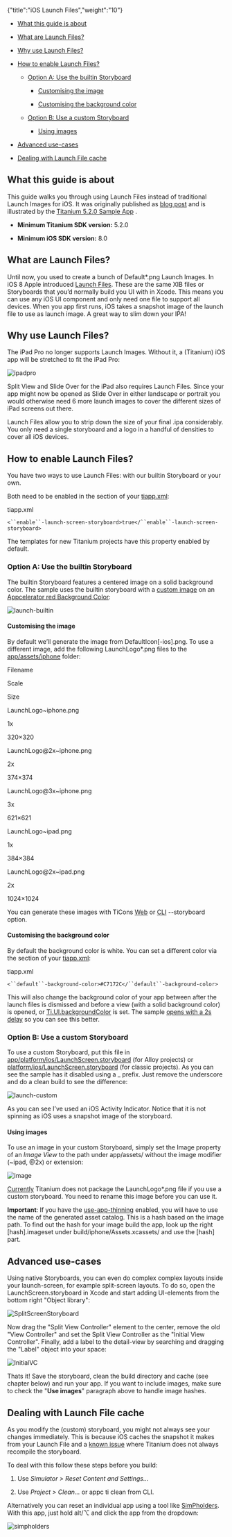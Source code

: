 {"title":"iOS Launch Files","weight":"10"}

* [What this guide is about](#Whatthisguideisabout)

* [What are Launch Files?](#WhatareLaunchFiles?)

* [Why use Launch Files?](#WhyuseLaunchFiles?)

* [How to enable Launch Files?](#HowtoenableLaunchFiles?)

  * [Option A: Use the builtin Storyboard](#OptionA:UsethebuiltinStoryboard)

    * [Customising the image](#Customisingtheimage)

    * [Customising the background color](#Customisingthebackgroundcolor)

  * [Option B: Use a custom Storyboard](#OptionB:UseacustomStoryboard)

    * [Using images](#Usingimages)

* [Advanced use-cases](#Advanceduse-cases)

* [Dealing with Launch File cache](#DealingwithLaunchFilecache)


## What this guide is about

This guide walks you through using Launch Files instead of traditional Launch Images for iOS. It was originally published as [blog post](http://www.appcelerator.com/blog/2016/02/titanium-5-2-0-launch-files-ipad-pro-slide-over-and-split-view/) and is illustrated by the [Titanium 5.2.0 Sample App](https://github.com/appcelerator-developer-relations/appc-sample-ti520) .

* **Minimum Titanium SDK version:** 5.2.0

* **Minimum iOS SDK version:** 8.0


## What are Launch Files?

Until now, you used to create a bunch of Default\*.png Launch Images. In iOS 8 Apple introduced [Launch Files](https://developer.apple.com/library/ios/documentation/UserExperience/Conceptual/MobileHIG/LaunchImages.html). These are the same XIB files or Storyboards that you’d normally build you UI with in Xcode. This means you can use any iOS UI component and only need one file to support all devices. When you app first runs, iOS takes a snapshot image of the launch file to use as launch image. A great way to slim down your IPA!

## Why use Launch Files?

The iPad Pro no longer supports Launch Images. Without it, a (Titanium) iOS app will be stretched to fit the iPad Pro:

![ipadpro](/Images/appc/download/attachments/46245490/ipadpro.png)

Split View and Slide Over for the iPad also requires Launch Files. Since your app might now be opened as Slide Over in either landscape or portrait you would otherwise need 6 more launch images to cover the different sizes of iPad screens out there.

Launch Files allow you to strip down the size of your final .ipa considerably. You only need a single storyboard and a logo in a handful of densities to cover all iOS devices.

## How to enable Launch Files?

You have two ways to use Launch Files: with our builtin Storyboard or your own.

Both need to be enabled in the <ios> section of your [tiapp.xml](https://github.com/appcelerator-developer-relations/appc-sample-ti520/blob/master/tiapp.xml#L28):

tiapp.xml

`<``enable``-launch-screen-storyboard>true</``enable``-launch-screen-storyboard>`

The templates for new Titanium projects have this property enabled by default.

### Option A: Use the builtin Storyboard

The builtin Storyboard features a centered image on a solid background color. The sample uses the builtin storyboard with a [custom image](https://github.com/appcelerator-developer-relations/appc-sample-ti520/tree/master/app/assets/iphone) on an [Appcelerator red Background Color](https://github.com/appcelerator-developer-relations/appc-sample-ti520/blob/master/tiapp.xml#L31):

![launch-builtin](/Images/appc/download/attachments/46245490/launch-builtin.png)

#### Customising the image

By default we’ll generate the image from DefaultIcon\[-ios\].png. To use a different image, add the following LaunchLogo\*.png files to the [app/assets/iphone](https://github.com/appcelerator-developer-relations/appc-sample-ti520/tree/master/app/assets/iphone) folder:

Filename

Scale

Size

LaunchLogo~iphone.png

1x

320×320

LaunchLogo@2x~iphone.png

2x

374×374

LaunchLogo@3x~iphone.png

3x

621×621

LaunchLogo~ipad.png

1x

384×384

LaunchLogo@2x~ipad.png

2x

1024×1024

You can generate these images with TiCons [Web](http://ticons.fokkezb.nl/) or [CLI](https://www.npmjs.com/package/ticons) \--storyboard option.

#### Customising the background color

By default the background color is white. You can set a different color via the <ios> section of your [tiapp.xml](https://github.com/appcelerator-developer-relations/appc-sample-ti520/blob/master/tiapp.xml#L31):

tiapp.xml

`<``default``-background-color>#C7172C</``default``-background-color>`

This will also change the background color of your app between after the launch files is dismissed and before a view (with a solid background color) is opened, or [Ti.UI.backgroundColor](#!/api/Titanium.UI-property-backgroundColor) is set. The sample [opens with a 2s delay](https://github.com/appcelerator-developer-relations/appc-sample-ti520/blob/master/app/controllers/index.js#L23-L30) so you can see this better.

### Option B: Use a custom Storyboard

To use a custom Storyboard, put this file in [app/platform/ios/LaunchScreen.storyboard](https://github.com/appcelerator/titanium_mobile/blob/master/iphone/iphone/LaunchScreen.storyboard) (for Alloy projects) or [platform/ios/LaunchScreen.storyboard](https://github.com/appcelerator/titanium_mobile/blob/master/iphone/iphone/LaunchScreen.storyboard) (for classic projects). As you can see the sample has it disabled using a \_ prefix. Just remove the underscore and do a clean build to see the difference:

![launch-custom](/Images/appc/download/attachments/46245490/launch-custom.png)

As you can see I’ve used an iOS Activity Indicator. Notice that it is not spinning as iOS uses a snapshot image of the storyboard.

#### Using images

To use an image in your custom Storyboard, simply set the Image property of an _Image View_ to the path under app/assets/ without the image modifier (~ipad, @2x) or extension:

![image](/Images/appc/download/attachments/46245490/image.png)

[Currently](https://jira.appcelerator.org/browse/TIMOB-20429) Titanium does not package the LaunchLogo\*.png file if you use a custom storyboard. You need to rename this image before you can use it.

**Important**: If you have the [use-app-thinning](/docs/appc/Titanium_SDK/Titanium_SDK_Guide/Appendices/tiapp.xml_and_timodule.xml_Reference/#use-app-thinning) enabled, you will have to use the name of the generated asset catalog. This is a hash based on the image path. To find out the hash for your image build the app, look up the right \[hash\].imageset under build/iphone/Assets.xcassets/ and use the \[hash\] part.

## Advanced use-cases

Using native Storyboards, you can even do complex complex layouts inside your launch-screen, for example split-screen layouts. To do so, open the LaunchScreen.storyboard in Xcode and start adding UI-elements from the bottom right "Object library":

![SplitScreenStoryboard](/Images/appc/download/attachments/46245490/SplitScreenStoryboard.png)

Now drag the "Split View Controller" element to the center, remove the old "View Controller" and set the Split View Controller as the "Initial View Controller". Finally, add a label to the detail-view by searching and dragging the "Label" object into your space:

![InitialVC](/Images/appc/download/attachments/46245490/InitialVC.png)

Thats it! Save the storyboard, clean the build directory and cache (see chapter below) and run your app. If you want to include images, make sure to check the "**Use images**" paragraph above to handle image hashes.

## Dealing with Launch File cache

As you modify the (custom) storyboard, you might not always see your changes immediately. This is because iOS caches the snapshot it makes from your Launch File and a [known issue](https://jira.appcelerator.org/browse/TIMOB-20430) where Titanium does not always recompile the storyboard.

To deal with this follow these steps before you build:

1. Use _Simulator > Reset Content and Settings…_

2. Use _Project > Clean…_ or appc ti clean from CLI.


Alternatively you can reset an individual app using a tool like [SimPholders](https://simpholders.com/). With this app, just hold alt/⌥ and click the app from the dropdown:

![simpholders](/Images/appc/download/attachments/46245490/simpholders.png)
